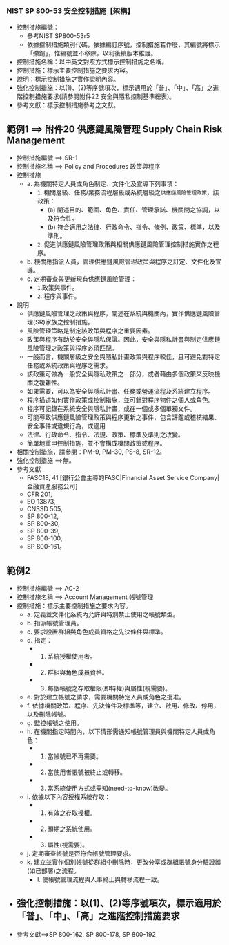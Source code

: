 ### NIST SP 800-53 安全控制措施【架構】
- 控制措施編號：
  - 參考NIST SP800-53r5
  - 依據控制措施類別代碼，依據編訂序號，控制措施若作廢，其編號將標示「撤銷」，惟編號並不移除，以利後續版本維護。
- 控制措施名稱：以中英文對照方式標示控制措施之名稱。
- 控制措施：標示主要控制措施之要求內容。
- 說明：標示控制措施之實作說明內容。
- 強化控制措施：以(1)、(2)等序號項次，標示適用於「普」、「中」、「高」之進階控制措施要求(請參閱附件22 安全與隱私控制基準總表)。
- 參考文獻：標示控制措施參考之文獻。
## 範例1  ==> 附件20 供應鏈風險管理 Supply Chain Risk Management
- 控制措施編號 ==> SR-1 
- 控制措施名稱 ==> Policy and Procedures 政策與程序
- 控制措施
  - a. 為機關特定人員或角色制定、文件化及宣導下列事項：
    - `1`. 機關層級、任務/業務流程層級或系統層級之`供應鏈風險管理政策`，該政策：
      - (a) 闡述目的、範圍、角色、責任、管理承諾、機關間之協調，以及符合性。
      - (b) 符合適用之法律、行政命令、指令、條例、政策、標準，以及準則。
    - `2`. 促進供應鏈風險管理政策與相關供應鏈風險管理控制措施實作之程序。
  - b. 機關應指派人員，管理供應鏈風險管理政策與程序之訂定、文件化及宣導。
  - c. 定期審查與更新現有供應鏈風險管理：
    - `1`.政策與事件。
    - `2`. 程序與事件。
- 說明
  - 供應鏈風險管理之政策與程序，闡述在系統與機關內，實作供應鏈風險管理(SR)家族之控制措施。
  - 風險管理策略是制定該政策與程序之重要因素。
  - 政策與程序有助於安全與隱私保證。因此，安全與隱私計畫與制定供應鏈風險管理之政策與程序必須匹配。
  - 一般而言，機關層級之安全與隱私計畫政策與程序較佳，且可避免對特定任務或系統政策與程序之需求。
  - 該政策可做為一般安全與隱私政策之一部分，或者藉由多個政策來反映機關之複雜性。
  - 如果需要，可以為安全與隱私計畫、任務或營運流程及系統建立程序。
  - 程序描述如何實作政策或控制措施，並可針對程序物件之個人或角色。
  - 程序可記錄在系統安全與隱私計畫，或在一個或多個單獨文件。
  - 可能導致供應鏈風險管理政策與程序更新之事件，包含評鑑或稽核結果、安全事件或違規行為，或適用
  - 法律、行政命令、指令、法規、政策、標準及準則之改變。
  - 簡單地重申控制措施，並不會構成機關政策或程序。
- 相關控制措施，請參閱：PM-9, PM-30, PS-8, SR-12。
- 強化控制措施 ==>無。
- 參考文獻
  - FASC18, 41  [銀行公會主導的FASC|Financial Asset Service Company|金融資產服務公司]
  - CFR 201,
  - EO 13873,
  - CNSSD 505,
  - SP 800-12,
  - SP 800-30,
  - SP 800-39,
  - SP 800-100,
  - SP 800-161。
## 範例2
- 控制措施編號 ==> AC-2 
- 控制措施名稱 ==> Account Management 帳號管理
- 控制措施：標示主要控制措施之要求內容。
  - a. 定義並文件化系統內允許與特別禁止使用之帳號類型。
  - b. 指派帳號管理員。
  - c. 要求設置群組與角色成員資格之先決條件與標準。
  - d. 指定：
    - 1. 系統授權使用者。
    - 2. 群組與角色成員資格。
    - 3. 每個帳號之存取權限(即特權)與屬性(視需要)。
  - e. 對於建立帳號之請求，需要機關特定人員或角色之批准。
  - f. 依據機關政策、程序、先決條件及標準等，建立、啟用、修改、停用，以及刪除帳號。
  - g. 監控帳號之使用。
  - h. 在機關指定時間內，以下情形需通知帳號管理員與機關特定人員或角色：
    - 1. 當帳號已不再需要。
    - 2. 當使用者帳號被終止或轉移。
    - 3. 當系統使用方式或需知(need-to-know)改變。
  - i. 依據以下內容授權系統存取：
    - 1. 有效之存取授權。
    - 2. 預期之系統使用。
    - 3. 屬性(視需要)。
  - j. 定期審查帳號是否符合帳號管理要求。
  - k. 建立並實作個別帳號從群組中刪除時，更改分享或群組帳號身分驗證器(如已部署)之流程。
    - l. 使帳號管理流程與人事終止與轉移流程一致。
- 強化控制措施：以(1)、(2)等序號項次，標示適用於「普」、「中」、「高」之進階控制措施要求
  - 
- 參考文獻==>SP 800-162, SP 800-178, SP 800-192
